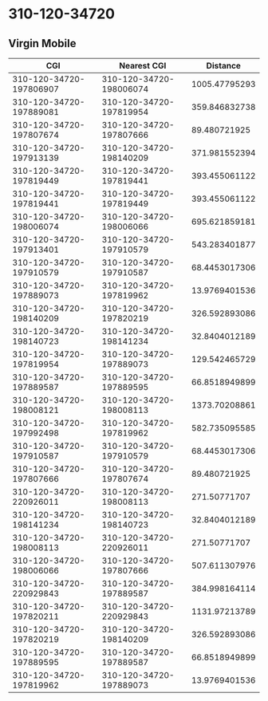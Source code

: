 # 310-120-34720
## Virgin Mobile


| CGI | Nearest CGI | Distance |
|-----|-------------|----------|
| 310-120-34720-197806907 | 310-120-34720-198006074 | 1005.47795293 |
| 310-120-34720-197889081 | 310-120-34720-197819954 | 359.846832738 |
| 310-120-34720-197807674 | 310-120-34720-197807666 | 89.480721925 |
| 310-120-34720-197913139 | 310-120-34720-198140209 | 371.981552394 |
| 310-120-34720-197819449 | 310-120-34720-197819441 | 393.455061122 |
| 310-120-34720-197819441 | 310-120-34720-197819449 | 393.455061122 |
| 310-120-34720-198006074 | 310-120-34720-198006066 | 695.621859181 |
| 310-120-34720-197913401 | 310-120-34720-197910579 | 543.283401877 |
| 310-120-34720-197910579 | 310-120-34720-197910587 | 68.4453017306 |
| 310-120-34720-197889073 | 310-120-34720-197819962 | 13.9769401536 |
| 310-120-34720-198140209 | 310-120-34720-197820219 | 326.592893086 |
| 310-120-34720-198140723 | 310-120-34720-198141234 | 32.8404012189 |
| 310-120-34720-197819954 | 310-120-34720-197889073 | 129.542465729 |
| 310-120-34720-197889587 | 310-120-34720-197889595 | 66.8518949899 |
| 310-120-34720-198008121 | 310-120-34720-198008113 | 1373.70208861 |
| 310-120-34720-197992498 | 310-120-34720-197819962 | 582.735095585 |
| 310-120-34720-197910587 | 310-120-34720-197910579 | 68.4453017306 |
| 310-120-34720-197807666 | 310-120-34720-197807674 | 89.480721925 |
| 310-120-34720-220926011 | 310-120-34720-198008113 | 271.50771707 |
| 310-120-34720-198141234 | 310-120-34720-198140723 | 32.8404012189 |
| 310-120-34720-198008113 | 310-120-34720-220926011 | 271.50771707 |
| 310-120-34720-198006066 | 310-120-34720-197807666 | 507.611307976 |
| 310-120-34720-220929843 | 310-120-34720-197889587 | 384.998164114 |
| 310-120-34720-197820211 | 310-120-34720-220929843 | 1131.97213789 |
| 310-120-34720-197820219 | 310-120-34720-198140209 | 326.592893086 |
| 310-120-34720-197889595 | 310-120-34720-197889587 | 66.8518949899 |
| 310-120-34720-197819962 | 310-120-34720-197889073 | 13.9769401536 |
